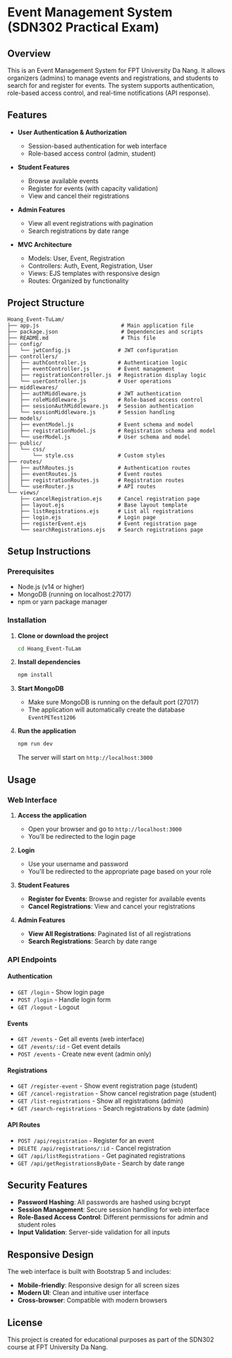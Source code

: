 # Event Management System (SDN302 Practical Exam)

## Overview

This is an Event Management System for FPT University Da Nang. It allows organizers (admins) to manage events and registrations, and students to search for and register for events. The system supports authentication, role-based access control, and real-time notifications (API response).

## Features

- **User Authentication & Authorization**

  - Session-based authentication for web interface
  - Role-based access control (admin, student)

- **Student Features**

  - Browse available events
  - Register for events (with capacity validation)
  - View and cancel their registrations

- **Admin Features**

  - View all event registrations with pagination
  - Search registrations by date range

- **MVC Architecture**
  - Models: User, Event, Registration
  - Controllers: Auth, Event, Registration, User
  - Views: EJS templates with responsive design
  - Routes: Organized by functionality

## Project Structure

```
Hoang_Event-TuLam/
├── app.js                          # Main application file
├── package.json                    # Dependencies and scripts
├── README.md                       # This file
├── config/
│   └── jwtConfig.js               # JWT configuration
├── controllers/
│   ├── authController.js          # Authentication logic
│   ├── eventController.js         # Event management
│   ├── registrationController.js  # Registration display logic
│   └── userController.js          # User operations
├── middlewares/
│   ├── authMiddleware.js          # JWT authentication
│   ├── roleMiddleware.js          # Role-based access control
│   ├── sessionAuthMiddleware.js   # Session authentication
│   └── sessionMiddleware.js       # Session handling
├── models/
│   ├── eventModel.js              # Event schema and model
│   ├── registrationModel.js       # Registration schema and model
│   └── userModel.js               # User schema and model
├── public/
│   └── css/
│       └── style.css              # Custom styles
├── routes/
│   ├── authRoutes.js              # Authentication routes
│   ├── eventRoutes.js             # Event routes
│   ├── registrationRoutes.js      # Registration routes
│   └── userRouter.js              # API routes
└── views/
    ├── cancelRegistration.ejs     # Cancel registration page
    ├── layout.ejs                 # Base layout template
    ├── listRegistrations.ejs      # List all registrations
    ├── login.ejs                  # Login page
    ├── registerEvent.ejs          # Event registration page
    └── searchRegistrations.ejs    # Search registrations page
```

## Setup Instructions

### Prerequisites

- Node.js (v14 or higher)
- MongoDB (running on localhost:27017)
- npm or yarn package manager

### Installation

1. **Clone or download the project**

   ```bash
   cd Hoang_Event-TuLam
   ```

2. **Install dependencies**

   ```bash
   npm install
   ```

3. **Start MongoDB**

   - Make sure MongoDB is running on the default port (27017)
   - The application will automatically create the database `EventPETest1206`

4. **Run the application**
   ```bash
   npm run dev
   ```
   The server will start on `http://localhost:3000`

## Usage

### Web Interface

1. **Access the application**

   - Open your browser and go to `http://localhost:3000`
   - You'll be redirected to the login page

2. **Login**

   - Use your username and password
   - You'll be redirected to the appropriate page based on your role

3. **Student Features**

   - **Register for Events**: Browse and register for available events
   - **Cancel Registrations**: View and cancel your registrations

4. **Admin Features**
   - **View All Registrations**: Paginated list of all registrations
   - **Search Registrations**: Search by date range

### API Endpoints

#### Authentication

- `GET /login` - Show login page
- `POST /login` - Handle login form
- `GET /logout` - Logout

#### Events

- `GET /events` - Get all events (web interface)
- `GET /events/:id` - Get event details
- `POST /events` - Create new event (admin only)

#### Registrations

- `GET /register-event` - Show event registration page (student)
- `GET /cancel-registration` - Show cancel registration page (student)
- `GET /list-registrations` - Show all registrations (admin)
- `GET /search-registrations` - Search registrations by date (admin)

#### API Routes

- `POST /api/registration` - Register for an event
- `DELETE /api/registrations/:id` - Cancel registration
- `GET /api/listRegistrations` - Get paginated registrations
- `GET /api/getRegistrationsByDate` - Search by date range

## Security Features

- **Password Hashing**: All passwords are hashed using bcrypt
- **Session Management**: Secure session handling for web interface
- **Role-Based Access Control**: Different permissions for admin and student roles
- **Input Validation**: Server-side validation for all inputs

## Responsive Design

The web interface is built with Bootstrap 5 and includes:

- **Mobile-friendly**: Responsive design for all screen sizes
- **Modern UI**: Clean and intuitive user interface
- **Cross-browser**: Compatible with modern browsers

## License

This project is created for educational purposes as part of the SDN302 course at FPT University Da Nang.
